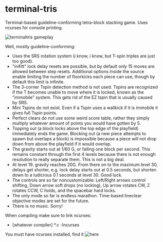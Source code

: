 # terminal-tris
Terminal-based guideline-conforming tetra-block stacking game. Uses ncurses for console printing.

![terminaltris gameplay](assets/matrix.png)

Well, mostly guideline-conforming:
- Uses the SRS rotation system (i know, i know, but T-spin triples are just too good). 
- "inifitt" lock delay resets are possible, but by default only 15 moves are allowed between step resets. Additional options inside the source enable limiting the number of floorkicks each piece can use, though by default this limit is infinite.
- The 3-corner Tspin detection method is not used. Tspins are recognized if the T becomes unable to move where it is locked, known as the "immobile" system. This gets rid of the EZ tspin that is usually caused by SRS.
- Mini Tspins do not exist. Even if a Tspin uses a wallkick if it is immobile it gives full Tspin points.
- Perfect clears do not use some weird score table, rather they simply multiply whatever amount of points you would have gotten by 5.
- Topping out (a block locks above the top edge of the playfield) immediately ends the game. Blocking out (a new piece attempts to spawn but overlaps a block) is impossible because a piece will not drop down from above the playfield if it would overlap.
- The gravity starts out at 1/60 G, or falling one block per second. This remains constant through the first 4 levels because there is not enough resolution to really separate them. This is not a big deal.
- At level 19. gravity reaches 20G. From there on to the maximum level 30, delays get shorter, e.g. lock delay starts out at 0.5 seconds, but shorten down to a ludicrous 0.1 seconds at level 30. Good luck.
- The controls are so far noncustomizable: Left/Right arrows control shifting, Down arrow soft drops (no locking), Up arrow rotates CW, Z rotates CCW, C holds, and the spacebar hard locks.
- The only mode so far is endless marathon. Time-based lineclear objective modes are set for the future.
- There is no music. Sorry!

When compiling make sure to link ncurses:
- [whatever compiler] *.c \-lncurses


You must have ncurses installed, find it ![here](https://invisible-island.net/ncurses/)
